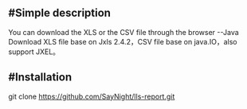 #Simple description
------- 
You can download the XLS or the CSV file through the browser --Java
Download XLS file base on Jxls 2.4.2，CSV file base on java.IO，also support JXEL。

#Installation
-------  
git clone https://github.com/SayNight/lls-report.git
